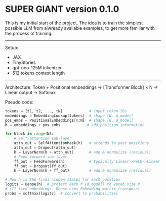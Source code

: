 # SUPER GIANT version 0.1.0

This is my initial start of the project. The idea is to train the simplest possible LLM from alwready available examples, to get more familiar with the process of training.

---

Setup:
- JAX
- TinyStories
- gpt-neo-125M tokenizer 
- 512 tokens context length

---

Architecture:
Token + Positional embeddings → [Transformer Block] × N → Linear output → Softmax

Pseudo code:
```python
tokens = [t1, t2, ..., tN]            # input token IDs
embeddings = EmbeddingLookup(tokens)  # shape [N, d_model]
pos_embs = PositionalEmbeddings[0:N]  # shape [N, d_model]
h = embeddings + pos_embs            # add position information

for block in range(N):
    # Self-attention sub-layer
    attn_out = SelfAttentionMask(h)   # attends to past positions
    attn_out = Dropout(attn_out)
    h = LayerNorm(h + attn_out)       # add & normalize (residual)
    # Feed-forward sub-layer
    ff_out = FeedForward(h)           # typically Linear->ReLU->Linear
    ff_out = Dropout(ff_out)
    h = LayerNorm(h + ff_out)         # add & normalize (residual)

# Now h is the final hidden states for each position
logits = Dense(h)  # project each h (d_model) to vocab size V
# (If tied embeddings, Dense uses Embedding matrix transpose)
probs = softmax(logits)  # convert to probabilities
```
